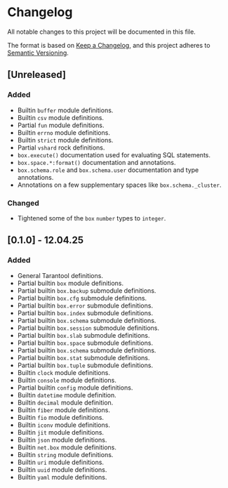 # Changelog

All notable changes to this project will be documented in this file.

The format is based on [Keep a Changelog](https://keepachangelog.com/en/1.1.0/),
and this project adheres to [Semantic Versioning](https://semver.org/spec/v2.0.0.html).

## [Unreleased]

### Added

* Builtin `buffer` module definitions.
* Builtin `csv` module definitions.
* Partial `fun` module definitions.
* Builtin `errno` module definitions.
* Builtin `strict` module definitions.
* Partial `vshard` rock definitions.
* `box.execute()` documentation used for evaluating SQL statements.
* `box.space.*:format()` documentation and annotations.
* `box.schema.role` and `box.schema.user` documentation and type annotations.
* Annotations on a few supplementary spaces like `box.schema._cluster`.

### Changed

* Tightened some of the `box` `number` types to `integer`.

## [0.1.0] - 12.04.25

### Added

* General Tarantool definitions.
* Partial builtin `box` module definitions.
* Partial builtin `box.backup` submodule definitions.
* Partial builtin `box.cfg` submodule definitions.
* Partial builtin `box.error` submodule definitions.
* Partial builtin `box.index` submodule definitions.
* Partial builtin `box.schema` submodule definitions.
* Partial builtin `box.session` submodule definitions.
* Partial builtin `box.slab` submodule definitions.
* Partial builtin `box.space` submodule definitions.
* Partial builtin `box.schema` submodule definitions.
* Partial builtin `box.stat` submodule definitions.
* Partial builtin `box.tuple` submodule definitions.
* Builtin `clock` module definitions.
* Builtin `console` module definitions.
* Partial builtin `config` module definitions.
* Builtin `datetime` module definition.
* Builtin `decimal` module definition.
* Builtin `fiber` module definitions.
* Builtin `fio` module definitions.
* Builtin `iconv` module definitions.
* Builtin `jit` module definitions.
* Builtin `json` module definitions.
* Builtin `net.box` module definitions.
* Builtin `string` module definitions.
* Builtin `uri` module definitions.
* Builtin `uuid` module definitions.
* Builtin `yaml` module definitions.
